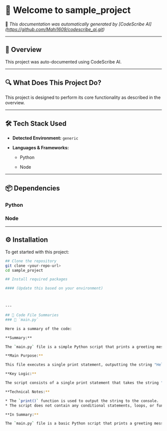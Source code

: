 # 👋 Welcome to sample_project

📄 *This documentation was automatically generated by [CodeScribe AI] (https://github.com/Mahi1609/codescribe_ai.git)*

---

## 🧠 Overview

This project was auto-documented using CodeScribe AI.

---

## 🔍 What Does This Project Do?

This project is designed to perform its core functionality as described in the overview.


---

## 🛠 Tech Stack Used

- **Detected Environment:** `generic`
- **Languages & Frameworks:**

  - Python

  - Node


---

## 📦 Dependencies



### Python



### Node



---

## ⚙️ Installation

To get started with this project:

```bash
## Clone the repository
git clone <your-repo-url>
cd sample_project

## Install required packages

#### (Update this based on your environment)



---

## 🧩 Code File Summaries
### 📄 `main.py`

Here is a summary of the code:

**Summary:**

The `main.py` file is a simple Python script that prints a greeting message to the console.

**Main Purpose:**

This file executes a single print statement, outputting the string "Hello world" to the console.

**Key Logic:**

The script consists of a single print statement that takes the string "Hello world" as input and outputs it to the console, followed by a newline character.

**Technical Notes:**

* The `print()` function is used to output the string to the console.
* The script does not contain any conditional statements, loops, or functions, making it a straightforward program.

**In Summary:**

The `main.py` file is a basic Python script that prints a greeting message to the console. It is a simple program with no complex logic or functionality.


